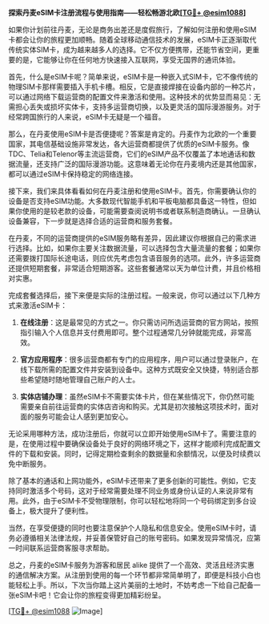 **探索丹麦eSIM卡注册流程与使用指南——轻松畅游北欧[[TG💪+ @esim1088](https://t.me/s/esim1088)]**

如果你计划前往丹麦，无论是商务出差还是度假旅行，了解如何注册和使用eSIM卡都会让你的旅程更加顺畅。随着全球移动通信技术的发展，eSIM卡正逐渐取代传统实体SIM卡，成为越来越多人的选择。它不仅方便携带，还能节省空间，更重要的是，它能够让你在任何地方快速接入互联网，享受无国界的通讯体验。

首先，什么是eSIM卡呢？简单来说，eSIM卡是一种嵌入式SIM卡，它不像传统的物理SIM卡那样需要插入手机卡槽。相反，它是直接焊接在设备内部的一种芯片，可以通过网络下载运营商的配置文件来激活和使用。这种技术的优势显而易见：无需担心丢失或损坏实体卡，支持多运营商切换，以及更灵活的国际漫游服务。对于经常跨国旅行的人来说，eSIM卡无疑是一个福音。

那么，在丹麦使用eSIM卡是否便捷呢？答案是肯定的。丹麦作为北欧的一个重要国家，其电信基础设施非常发达，各大运营商都提供了优质的eSIM卡服务。像TDC、Telia和Telenor等主流运营商，它们的eSIM产品不仅覆盖了本地通话和数据流量，还支持广泛的国际漫游功能。这意味着无论你在丹麦境内还是其他国家，都可以通过eSIM卡保持稳定的网络连接。

接下来，我们来具体看看如何在丹麦注册和使用eSIM卡。首先，你需要确认你的设备是否支持eSIM功能。大多数现代智能手机和平板电脑都具备这一特性，但如果你使用的是较老款的设备，可能需要查阅说明书或者联系制造商确认。一旦确认设备兼容，下一步就是选择合适的运营商和服务套餐。

在丹麦，不同的运营商提供的eSIM服务略有差异，因此建议你根据自己的需求进行选择。比如，如果你主要关注数据流量，可以选择包含大量流量的套餐；如果你还需要拨打国际长途电话，则应优先考虑包含语音服务的选项。此外，许多运营商还提供短期套餐，非常适合短期游客。这些套餐通常以天为单位计费，并且价格相对实惠。

完成套餐选择后，接下来便是实际的注册过程。一般来说，你可以通过以下几种方式来激活eSIM卡：

1. **在线注册**：这是最常见的方式之一。你只需访问所选运营商的官方网站，按照指引输入个人信息并支付费用即可。整个过程通常几分钟就能完成，非常高效。
   
2. **官方应用程序**：很多运营商都有专门的应用程序，用户可以通过登录账户，在线下载所需的配置文件并安装到设备中。这种方式既安全又快捷，特别适合那些希望随时随地管理自己账户的人士。

3. **实体店铺办理**：虽然eSIM卡不需要实体卡片，但在某些情况下，你仍然可能需要亲自前往运营商的实体店咨询和购买。尤其是初次接触这项技术时，面对面的服务可能会让人感到更加安心。

无论采用哪种方法，成功注册后，你就可以立即开始使用eSIM卡了。需要注意的是，在使用过程中要确保设备处于良好的网络环境之下，这样才能顺利完成配置文件的下载和安装。同时，记得定期检查剩余的数据量和余额情况，以便及时续费以免中断服务。

除了基本的通话和上网功能外，eSIM卡还带来了更多创新的可能性。例如，它支持同时激活多个号码，这对于经常需要处理不同业务或身份认证的人来说非常有用。此外，由于eSIM卡不受物理限制，你可以轻松地将同一个号码绑定到多台设备上，极大提升了便利性。

当然，在享受便捷的同时也要注意保护个人隐私和信息安全。使用eSIM卡时，请务必遵循相关法律法规，并妥善保管好自己的账号密码。如果发现异常情况，应第一时间联系运营商客服寻求帮助。

总之，丹麦的eSIM卡服务为游客和居民 alike 提供了一个高效、灵活且经济实惠的通信解决方案。从注册到使用的每一个环节都非常简单明了，即便是科技小白也能轻松上手。所以，下次当你踏上这片美丽的土地时，不妨考虑一下给自己配备一张eSIM卡吧！它会让你的旅程变得更加精彩纷呈。

[[TG💪+ @esim1088](https://t.me/s/esim1088) ![Image](https://i.postimg.cc/4NQfJmqS/Snipaste-2025-05-13-00-14-12.png)]